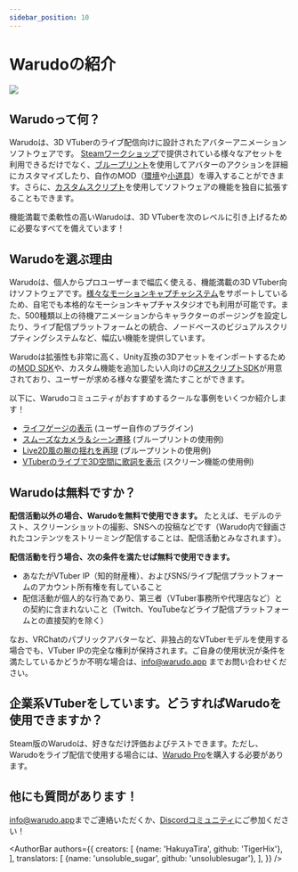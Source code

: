 ```yaml
---
sidebar_position: 10
---
```


# Warudoの紹介

![](/doc-img/intro-cover.jpg)

## Warudoって何？

Warudoは、3D VTuberのライブ配信向けに設計されたアバターアニメーションソフトウェアです。
[Steamワークショップ](https://steamcommunity.com/app/2079120/workshop/)で提供されている様々なアセットを利用できるだけでなく、[ブループリント](blueprints/overview)を使用してアバターのアクションを詳細にカスタマイズしたり、自作のMOD（[環境](modding/environment-mod.md)や[小道具](modding/prop-mod.md)）を導入することができます。さらに、[カスタムスクリプト](modding/mod-sdk#custom-scripts)を使用してソフトウェアの機能を独自に拡張することもできます。

機能満載で柔軟性の高いWarudoは、3D VTuberを次のレベルに引き上げるために必要なすべてを備えています！

## Warudoを選ぶ理由

Warudoは、個人からプロユーザーまで幅広く使える、機能満載の3D VTuber向けソフトウェアです。[様々なモーションキャプチャシステム](mocap/overview.md)をサポートしているため、自宅でも本格的なモーションキャプチャスタジオでも利用が可能です。また、500種類以上の待機アニメーションからキャラクターのポージングを設定したり、ライブ配信プラットフォームとの統合、ノードベースのビジュアルスクリプティングシステムなど、幅広い機能を提供しています。

Warudoは拡張性も非常に高く、Unity互換の3Dアセットをインポートするための[MOD SDK](modding/mod-sdk.md)や、カスタム機能を追加したい人向けの[C#スクリプトSDK](scripting/overview.md)が用意されており、ユーザーが求める様々な要望を満たすことができます。

以下に、Warudoコミュニティがおすすめするクールな事例をいくつか紹介します！

- [ライフゲージの表示](https://twitter.com/FelineEntity/status/1688245064328179712/) (ユーザー自作のプラグイン)
- [スムーズなカメラ＆シーン遷移](https://twitter.com/CaelesArkay/status/1695941921422606532/) (ブループリントの使用例)
- [Live2D風の腕の揺れを再現](https://twitter.com/hakuyalabs/status/1705754833838281181/) (ブループリントの使用例)
- [VTuberのライブで3D空間に歌詞を表示](https://twitter.com/lucas_VTuber/status/1714576354983952486/) (スクリーン機能の使用例)

## Warudoは無料ですか？

**配信活動以外の場合、Warudoを無料で使用できます。** たとえば、モデルのテスト、スクリーンショットの撮影、SNSへの投稿などです（Warudo内で録画されたコンテンツをストリーミング配信することは、配信活動とみなされます）。

**配信活動を行う場合、次の条件を満たせば無料で使用できます。**

- あなたがVTuber IP（知的財産権）、およびSNS/ライブ配信プラットフォームのアカウント所有権を有していること
- 配信活動が個人的な行為であり、第三者（VTuber事務所や代理店など）との契約に含まれないこと（Twitch、YouTubeなどライブ配信プラットフォームとの直接契約を除く）

なお、VRChatのパブリックアバターなど、非独占的なVTuberモデルを使用する場合でも、VTuber IPの完全な権利が保持されます。ご自身の使用状況が条件を満たしているかどうか不明な場合は、[info@warudo.app](mailto:info@warudo.app) までお問い合わせください。

## 企業系VTuberをしています。どうすればWarudoを使用できますか？

Steam版のWarudoは、好きなだけ評価およびテストできます。ただし、Warudoをライブ配信で使用する場合には、[Warudo Pro](pro.md)を購入する必要があります。

## 他にも質問があります！

[info@warudo.app](mailto:info@warudo.app)までご連絡いただくか、[Discordコミュニティ](https://discord.gg/warudo)にご参加ください！

<AuthorBar authors={{
  creators: [
    {name: 'HakuyaTira', github: 'TigerHix'},
  ],
  translators: [
    {name: 'unsoluble_sugar', github: 'unsolublesugar'},
  ],
}} />